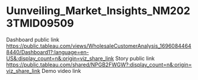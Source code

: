 # Uunveiling_Market_Insights_NM2023TMID09509

Dashboard public link https://public.tableau.com/views/WholesaleCustomerAnalysis_16960844648440/Dashboard1?:language=en-US&:display_count=n&:origin=viz_share_link
Story public link https://public.tableau.com/shared/NPGB2FWGW?:display_count=n&:origin=viz_share_link
Demo video link 
